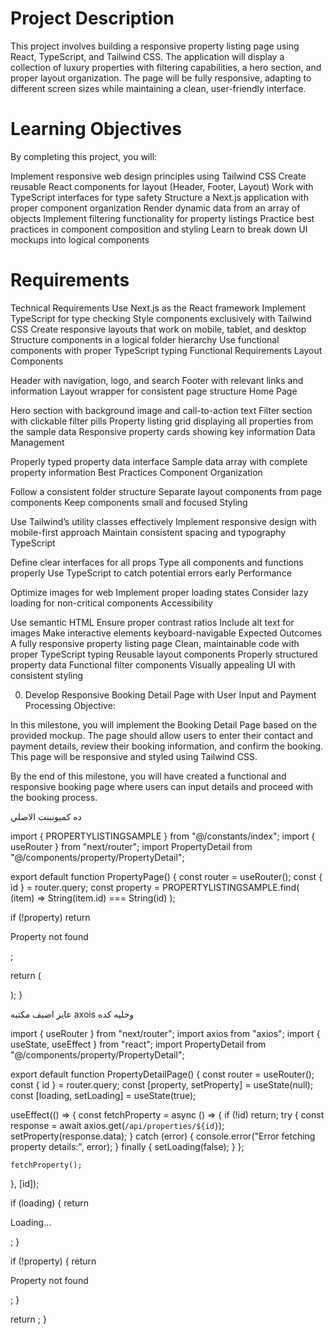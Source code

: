 # Project Description
This project involves building a responsive property listing page using React, TypeScript, and Tailwind CSS. The application will display a collection of luxury properties with filtering capabilities, a hero section, and proper layout organization. The page will be fully responsive, adapting to different screen sizes while maintaining a clean, user-friendly interface.

# Learning Objectives
By completing this project, you will:

Implement responsive web design principles using Tailwind CSS
Create reusable React components for layout (Header, Footer, Layout)
Work with TypeScript interfaces for type safety
Structure a Next.js application with proper component organization
Render dynamic data from an array of objects
Implement filtering functionality for property listings
Practice best practices in component composition and styling
Learn to break down UI mockups into logical components

# Requirements
Technical Requirements
Use Next.js as the React framework
Implement TypeScript for type checking
Style components exclusively with Tailwind CSS
Create responsive layouts that work on mobile, tablet, and desktop
Structure components in a logical folder hierarchy
Use functional components with proper TypeScript typing
Functional Requirements
Layout Components

Header with navigation, logo, and search
Footer with relevant links and information
Layout wrapper for consistent page structure
Home Page

Hero section with background image and call-to-action text
Filter section with clickable filter pills
Property listing grid displaying all properties from the sample data
Responsive property cards showing key information
Data Management

Properly typed property data interface
Sample data array with complete property information
Best Practices
Component Organization

Follow a consistent folder structure
Separate layout components from page components
Keep components small and focused
Styling

Use Tailwind’s utility classes effectively
Implement responsive design with mobile-first approach
Maintain consistent spacing and typography
TypeScript

Define clear interfaces for all props
Type all components and functions properly
Use TypeScript to catch potential errors early
Performance

Optimize images for web
Implement proper loading states
Consider lazy loading for non-critical components
Accessibility

Use semantic HTML
Ensure proper contrast ratios
Include alt text for images
Make interactive elements keyboard-navigable
Expected Outcomes
A fully responsive property listing page
Clean, maintainable code with proper TypeScript typing
Reusable layout components
Properly structured property data
Functional filter components
Visually appealing UI with consistent styling

0. Develop Responsive Booking Detail Page with User Input and Payment Processing
Objective:

In this milestone, you will implement the Booking Detail Page based on the provided mockup. The page should allow users to enter their contact and payment details, review their booking information, and confirm the booking. This page will be responsive and styled using Tailwind CSS.

By the end of this milestone, you will have created a functional and responsive booking page where users can input details and proceed with the booking process.



ده كمبونبنت الاصلي 

import { PROPERTYLISTINGSAMPLE } from "@/constants/index";
import { useRouter } from "next/router";
import PropertyDetail from "@/components/property/PropertyDetail";

export default function PropertyPage() {
  const router = useRouter();
  const { id } = router.query;
  const property = PROPERTYLISTINGSAMPLE.find(
    (item) => String(item.id) === String(id)
  );

  if (!property) return <p>Property not found</p>;

  return (
    <div>
      <PropertyDetail property={property} />
    </div>
  );
}

عايز اضيف مكتبه axois وخليه كده 

import { useRouter } from "next/router";
import axios from "axios";
import { useState, useEffect } from "react";
import PropertyDetail from "@/components/property/PropertyDetail";

export default function PropertyDetailPage() {
  const router = useRouter();
  const { id } = router.query;
  const [property, setProperty] = useState(null);
  const [loading, setLoading] = useState(true);

  useEffect(() => {
    const fetchProperty = async () => {
      if (!id) return;
      try {
        const response = await axios.get(`/api/properties/${id}`);
        setProperty(response.data);
      } catch (error) {
        console.error("Error fetching property details:", error);
      } finally {
        setLoading(false);
      }
    };

    fetchProperty();
  }, [id]);

  if (loading) {
    return <p>Loading...</p>;
  }

  if (!property) {
    return <p>Property not found</p>;
  }

  return <PropertyDetail property={property} />;
}